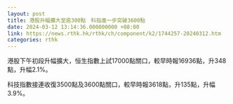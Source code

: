 ```yaml
---
layout: post
title: 港股升幅擴大至逾300點　科指進一步突破3600點
date: 2024-03-12 13:14:36.000000000 +08:00
link: https://news.rthk.hk/rthk/ch/component/k2/1744257-20240312.htm
categories: rthk
---
```


港股下午初段升幅擴大，恒生指數上試17000點關口，較早時報16936點，升348點，升幅2.1%。

科技指數接連收復3500點及3600點關口，較早時報3618點，升135點，升幅3.9%。
